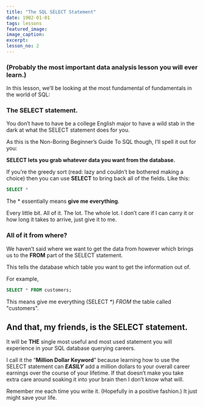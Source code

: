 ```yaml
---
title: "The SQL SELECT Statement"
date: 1902-01-01
tags: lessons
featured_image: 
image_caption: 
excerpt: 
lesson_no: 2
---
```

### (Probably the most important data analysis lesson you will ever learn.)

In this lesson, we&#8217;ll be looking at the most fundamental of fundamentals in the world of SQL:

### The SELECT statement.

You don&#8217;t have to have be a college English major to have a wild stab in the dark at what the SELECT statement does for you.

As this is the Non-Boring Beginner&#8217;s Guide To SQL though, I&#8217;ll spell it out for you:

**SELECT lets you grab whatever data you want from the database.**

If you&#8217;re the greedy sort (read: lazy and couldn&#8217;t be bothered making a choice) then you can use **SELECT** to bring back all of the fields. Like this:

```sql
SELECT *
```

The * essentially means **give me everything**.

Every little bit. All of it. The lot. The whole lot. I don&#8217;t care if I can carry it or how long it takes to arrive, just give it to me.

### All of it from where?

We haven&#8217;t said where we want to get the data from however which brings us to the **FROM** part of the SELECT statement.

This tells the database which table you want to get the information out of.

For example,

```sql
SELECT * FROM customers;
```

This means give me everything (SELECT *) _FROM_ the table called "customers".

## And that, my friends, is the SELECT statement.

It will be **THE** single most useful and most used statement you will experience in your SQL database querying careers.

I call it the &#8220;**Million Dollar Keyword**&#8221; because learning how to use the SELECT statement can _**EASILY**_ add a million dollars to your overall career earnings over the course of your lifetime. If that doesn&#8217;t make you take extra care around soaking it into your brain then I don&#8217;t know what will.

Remember me each time you write it. (Hopefully in a positive fashion.) It just might save your life.